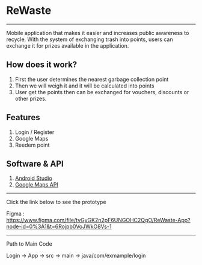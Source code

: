 # ReWaste #

----------------------------------------------------------------------------------------------------------------------------------------------------------------------

Mobile application that makes it easier and increases public awareness to recycle. With the system of exchanging trash into points, users can exchange it for prizes available in the application. 

## How does it work? ##
1. First the user determines the nearest garbage collection point
2. Then we will weigh it and it will be calculated into points 
3. User get the points then can be exchanged for vouchers, discounts or other prizes.

## Features ##
1. Login / Register
2. Google Maps 
3. Reedem point

## Software & API ##
1. [Android Studio](https://developer.android.com/studio)
2. [Google Maps API](https://developers.google.com/maps/documentation/javascript/get-api-key)

-------------------------------
Click the link below to see the prototype

Figma : https://www.figma.com/file/tvGyGK2n2pF6UNGOHC2QgO/ReWaste-App?node-id=0%3A1&t=6Rojpb0VoJWkO8Vs-1

---
Path to Main Code

Login -> App -> src -> main -> java/com/exmample/login
